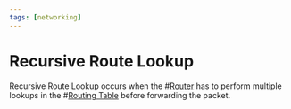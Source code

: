 ```yaml
---
tags: [networking]
---
```


# Recursive Route Lookup

Recursive Route Lookup occurs when the #[Router](202207061800.md) has to perform
multiple lookups in the #[Routing Table](202210112056.md) before forwarding the
packet.
